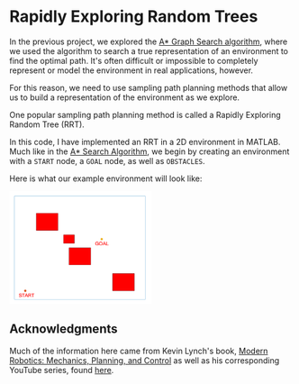 # Rapidly Exploring Random Trees

In the previous project, we explored the [A* Graph Search algorithm](https://github.com/jschultz299/Path-Planning/tree/main/A-Star), where we used the algorithm to search a true representation of an environment to find the optimal path. It's often difficult or impossible to completely represent or model the environment in real applications, however.

For this reason, we need to use sampling path planning methods that allow us to build a representation of the environment as we explore.

One popular sampling path planning method is called a Rapidly Exploring Random Tree (RRT). 

In this code, I have implemented an RRT in a 2D environment in MATLAB. Much like in the [A* Search Algorithm](https://github.com/jschultz299/Path-Planning/tree/main/A-Star), we begin by creating an environment with a ```START``` node, a ```GOAL``` node, as well as ```OBSTACLES```.

Here is what our example environment will look like:

<img src="https://github.com/jschultz299/Path-Planning/blob/main/Rapidly-Exploring-Random-Trees/img/rrt-ex1-setup.png" width=50%>


## Acknowledgments
Much of the information here came from Kevin Lynch's book, [Modern Robotics: Mechanics, Planning, and Control](http://hades.mech.northwestern.edu/images/7/7f/MR.pdf) as well as his corresponding YouTube series, found [here](https://www.youtube.com/playlist?list=PLggLP4f-rq02vX0OQQ5vrCxbJrzamYDfx).
